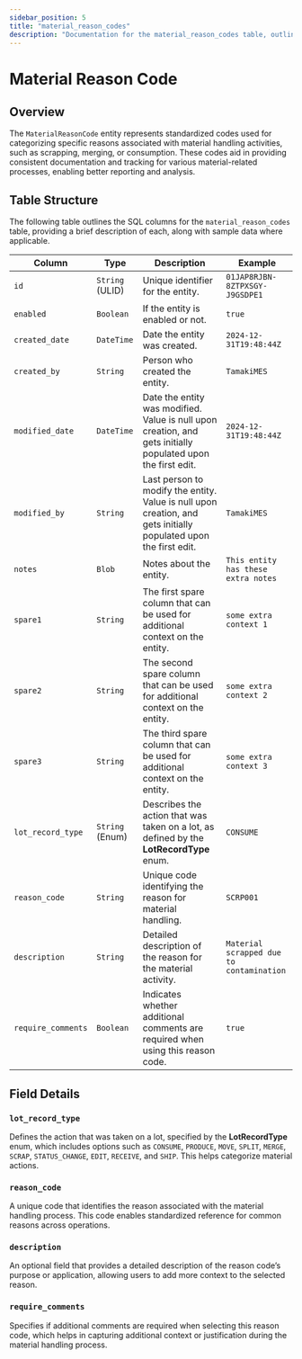 ```yaml
---
sidebar_position: 5
title: "material_reason_codes"
description: "Documentation for the material_reason_codes table, outlining its columns and structure."
---
```


# Material Reason Code

## Overview

The `MaterialReasonCode` entity represents standardized codes used for categorizing specific reasons associated with
material handling activities, such as scrapping, merging, or consumption. These codes aid in providing consistent
documentation and tracking for various material-related processes, enabling better reporting and analysis.

## Table Structure

The following table outlines the SQL columns for the `material_reason_codes` table, providing a brief description of
each, along with sample data where applicable.

| Column             | Type            | Description                                                                                                      | Example                                  |
|--------------------|-----------------|------------------------------------------------------------------------------------------------------------------|------------------------------------------|
| `id`               | `String` (ULID) | Unique identifier for the entity.                                                                                | `01JAP8RJBN-8ZTPXSGY-J9GSDPE1`           |
| `enabled`          | `Boolean`       | If the entity is enabled or not.                                                                                 | `true`                                   |
| `created_date`     | `DateTime`      | Date the entity was created.                                                                                     | `2024-12-31T19:48:44Z`                   |
| `created_by`       | `String`        | Person who created the entity.                                                                                   | `TamakiMES`                              |
| `modified_date`    | `DateTime`      | Date the entity was modified. Value is null upon creation, and gets initially populated upon the first edit.     | `2024-12-31T19:48:44Z`                   |
| `modified_by`      | `String`        | Last person to modify the entity. Value is null upon creation, and gets initially populated upon the first edit. | `TamakiMES`                              |
| `notes`            | `Blob`          | Notes about the entity.                                                                                          | `This entity has these extra notes`      |
| `spare1`           | `String`        | The first spare column that can be used for additional context on the entity.                                    | `some extra context 1`                   |
| `spare2`           | `String`        | The second spare column that can be used for additional context on the entity.                                   | `some extra context 2`                   |
| `spare3`           | `String`        | The third spare column that can be used for additional context on the entity.                                    | `some extra context 3`                   |
| `lot_record_type`  | `String` (Enum) | Describes the action that was taken on a lot, as defined by the **LotRecordType** enum.                          | `CONSUME`                                |
| `reason_code`      | `String`        | Unique code identifying the reason for material handling.                                                        | `SCRP001`                                |
| `description`      | `String`        | Detailed description of the reason for the material activity.                                                    | `Material scrapped due to contamination` |
| `require_comments` | `Boolean`       | Indicates whether additional comments are required when using this reason code.                                  | `true`                                   |

## Field Details

### `lot_record_type`

Defines the action that was taken on a lot, specified by the **LotRecordType** enum, which includes options such as
`CONSUME`, `PRODUCE`, `MOVE`, `SPLIT`, `MERGE`, `SCRAP`, `STATUS_CHANGE`, `EDIT`, `RECEIVE`, and `SHIP`. This helps categorize material actions.

### `reason_code`

A unique code that identifies the reason associated with the material handling process. This code enables standardized
reference for common reasons across operations.

### `description`

An optional field that provides a detailed description of the reason code’s purpose or application, allowing users to
add more context to the selected reason.

### `require_comments`

Specifies if additional comments are required when selecting this reason code, which helps in capturing additional
context or justification during the material handling process.

